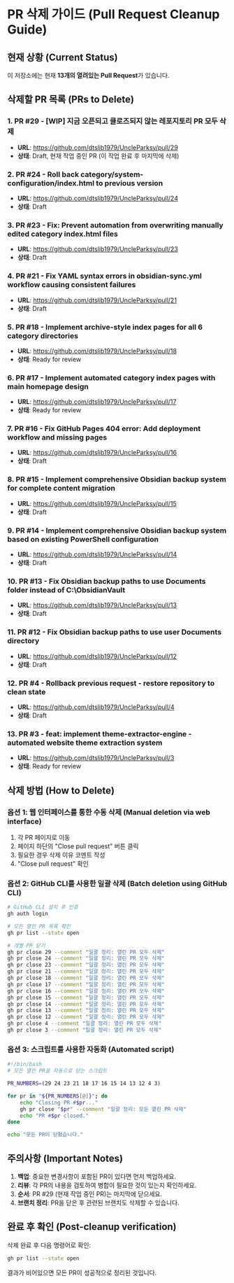 # PR 삭제 가이드 (Pull Request Cleanup Guide)

## 현재 상황 (Current Status)
이 저장소에는 현재 **13개의 열려있는 Pull Request**가 있습니다.

## 삭제할 PR 목록 (PRs to Delete)

### 1. **PR #29** - [WIP] 지금 오픈되고 클로즈되지 않는 레포지토리 PR 모두 삭제
- **URL**: https://github.com/dtslib1979/UncleParksy/pull/29
- **상태**: Draft, 현재 작업 중인 PR (이 작업 완료 후 마지막에 삭제)

### 2. **PR #24** - Roll back category/system-configuration/index.html to previous version
- **URL**: https://github.com/dtslib1979/UncleParksy/pull/24
- **상태**: Draft

### 3. **PR #23** - Fix: Prevent automation from overwriting manually edited category index.html files
- **URL**: https://github.com/dtslib1979/UncleParksy/pull/23
- **상태**: Draft

### 4. **PR #21** - Fix YAML syntax errors in obsidian-sync.yml workflow causing consistent failures
- **URL**: https://github.com/dtslib1979/UncleParksy/pull/21
- **상태**: Draft

### 5. **PR #18** - Implement archive-style index pages for all 6 category directories
- **URL**: https://github.com/dtslib1979/UncleParksy/pull/18
- **상태**: Ready for review

### 6. **PR #17** - Implement automated category index pages with main homepage design
- **URL**: https://github.com/dtslib1979/UncleParksy/pull/17
- **상태**: Ready for review

### 7. **PR #16** - Fix GitHub Pages 404 error: Add deployment workflow and missing pages
- **URL**: https://github.com/dtslib1979/UncleParksy/pull/16
- **상태**: Draft

### 8. **PR #15** - Implement comprehensive Obsidian backup system for complete content migration
- **URL**: https://github.com/dtslib1979/UncleParksy/pull/15
- **상태**: Draft

### 9. **PR #14** - Implement comprehensive Obsidian backup system based on existing PowerShell configuration
- **URL**: https://github.com/dtslib1979/UncleParksy/pull/14
- **상태**: Draft

### 10. **PR #13** - Fix Obsidian backup paths to use Documents folder instead of C:\ObsidianVault
- **URL**: https://github.com/dtslib1979/UncleParksy/pull/13
- **상태**: Draft

### 11. **PR #12** - Fix Obsidian backup paths to use user Documents directory
- **URL**: https://github.com/dtslib1979/UncleParksy/pull/12
- **상태**: Draft

### 12. **PR #4** - Rollback previous request - restore repository to clean state
- **URL**: https://github.com/dtslib1979/UncleParksy/pull/4
- **상태**: Draft

### 13. **PR #3** - feat: implement theme-extractor-engine - automated website theme extraction system
- **URL**: https://github.com/dtslib1979/UncleParksy/pull/3
- **상태**: Ready for review

## 삭제 방법 (How to Delete)

### 옵션 1: 웹 인터페이스를 통한 수동 삭제 (Manual deletion via web interface)

1. 각 PR 페이지로 이동
2. 페이지 하단의 "Close pull request" 버튼 클릭
3. 필요한 경우 삭제 이유 코멘트 작성
4. "Close pull request" 확인

### 옵션 2: GitHub CLI를 사용한 일괄 삭제 (Batch deletion using GitHub CLI)

```bash
# GitHub CLI 설치 후 인증
gh auth login

# 모든 열린 PR 목록 확인
gh pr list --state open

# 개별 PR 닫기
gh pr close 29 --comment "일괄 정리: 열린 PR 모두 삭제"
gh pr close 24 --comment "일괄 정리: 열린 PR 모두 삭제"
gh pr close 23 --comment "일괄 정리: 열린 PR 모두 삭제"
gh pr close 21 --comment "일괄 정리: 열린 PR 모두 삭제"
gh pr close 18 --comment "일괄 정리: 열린 PR 모두 삭제"
gh pr close 17 --comment "일괄 정리: 열린 PR 모두 삭제"
gh pr close 16 --comment "일괄 정리: 열린 PR 모두 삭제"
gh pr close 15 --comment "일괄 정리: 열린 PR 모두 삭제"
gh pr close 14 --comment "일괄 정리: 열린 PR 모두 삭제"
gh pr close 13 --comment "일괄 정리: 열린 PR 모두 삭제"
gh pr close 12 --comment "일괄 정리: 열린 PR 모두 삭제"
gh pr close 4 --comment "일괄 정리: 열린 PR 모두 삭제"
gh pr close 3 --comment "일괄 정리: 열린 PR 모두 삭제"
```

### 옵션 3: 스크립트를 사용한 자동화 (Automated script)

```bash
#!/bin/bash
# 모든 열린 PR을 자동으로 닫는 스크립트

PR_NUMBERS=(29 24 23 21 18 17 16 15 14 13 12 4 3)

for pr in "${PR_NUMBERS[@]}"; do
    echo "Closing PR #$pr..."
    gh pr close "$pr" --comment "일괄 정리: 모든 열린 PR 삭제"
    echo "PR #$pr closed."
done

echo "모든 PR이 닫혔습니다."
```

## 주의사항 (Important Notes)

1. **백업**: 중요한 변경사항이 포함된 PR이 있다면 먼저 백업하세요.
2. **리뷰**: 각 PR의 내용을 검토하여 병합이 필요한 것이 있는지 확인하세요.
3. **순서**: PR #29 (현재 작업 중인 PR)는 마지막에 닫으세요.
4. **브랜치 정리**: PR을 닫은 후 관련된 브랜치도 삭제할 수 있습니다.

## 완료 후 확인 (Post-cleanup verification)

삭제 완료 후 다음 명령어로 확인:
```bash
gh pr list --state open
```

결과가 비어있으면 모든 PR이 성공적으로 정리된 것입니다.
